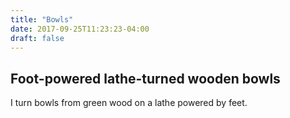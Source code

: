 ```yaml
---
title: "Bowls"
date: 2017-09-25T11:23:23-04:00
draft: false
---
```


## Foot-powered lathe-turned wooden bowls

I turn bowls from green wood on a lathe powered by feet.

